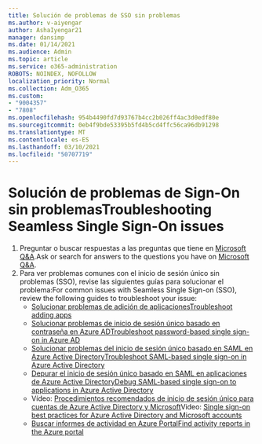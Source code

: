 ```yaml
---
title: Solución de problemas de SSO sin problemas
ms.author: v-aiyengar
author: AshaIyengar21
manager: dansimp
ms.date: 01/14/2021
ms.audience: Admin
ms.topic: article
ms.service: o365-administration
ROBOTS: NOINDEX, NOFOLLOW
localization_priority: Normal
ms.collection: Adm_O365
ms.custom:
- "9004357"
- "7808"
ms.openlocfilehash: 954b4490fd7d93767b4cc2b026ff4ac3d0edf80e
ms.sourcegitcommit: 0eb4f9bde53395b5fd4b5cd4ffc56ca96db91298
ms.translationtype: MT
ms.contentlocale: es-ES
ms.lasthandoff: 03/10/2021
ms.locfileid: "50707719"
---
```

# <a name="troubleshooting-seamless-single-sign-on-issues"></a><span data-ttu-id="81d87-102">Solución de problemas de Sign-On sin problemas</span><span class="sxs-lookup"><span data-stu-id="81d87-102">Troubleshooting Seamless Single Sign-On issues</span></span>

1. <span data-ttu-id="81d87-103">Preguntar o buscar respuestas a las preguntas que tiene en [Microsoft Q&A](https://docs.microsoft.com/azure/active-directory/reports-monitoring/howto-find-activity-reports#troubleshoot-issues-with-activity-reports).</span><span class="sxs-lookup"><span data-stu-id="81d87-103">Ask or search for answers to the questions you have on [Microsoft Q&A](https://docs.microsoft.com/azure/active-directory/reports-monitoring/howto-find-activity-reports#troubleshoot-issues-with-activity-reports).</span></span>
1. <span data-ttu-id="81d87-104">Para ver problemas comunes con el inicio de sesión único sin problemas (SSO), revise las siguientes guías para solucionar el problema:</span><span class="sxs-lookup"><span data-stu-id="81d87-104">For common issues with Seamless Single Sign-on (SSO), review the following guides to troubleshoot your issue:</span></span>
    - [<span data-ttu-id="81d87-105">Solucionar problemas de adición de aplicaciones</span><span class="sxs-lookup"><span data-stu-id="81d87-105">Troubleshoot adding apps</span></span>](https://docs.microsoft.com/azure/active-directory/manage-apps/troubleshoot-adding-apps) 
    - [<span data-ttu-id="81d87-106">Solucionar problemas de inicio de sesión único basado en contraseña en Azure AD</span><span class="sxs-lookup"><span data-stu-id="81d87-106">Troubleshoot password-based single sign-on in Azure AD</span></span>](https://docs.microsoft.com/azure/active-directory/manage-apps/troubleshoot-password-based-sso) 
    - [<span data-ttu-id="81d87-107">Solucionar problemas del inicio de sesión único basado en SAML en Azure Active Directory</span><span class="sxs-lookup"><span data-stu-id="81d87-107">Troubleshoot SAML-based single sign-on in Azure Active Directory</span></span>](https://docs.microsoft.com/azure/active-directory/manage-apps/troubleshoot-saml-based-sso) 
    - [<span data-ttu-id="81d87-108">Depurar el inicio de sesión único basado en SAML en aplicaciones de Azure Active Directory</span><span class="sxs-lookup"><span data-stu-id="81d87-108">Debug SAML-based single sign-on to applications in Azure Active Directory</span></span>](https://docs.microsoft.com/azure/active-directory/manage-apps/debug-saml-sso-issues) 
    - <span data-ttu-id="81d87-109">Vídeo: [Procedimientos recomendados de inicio de sesión único para cuentas de Azure Active Directory y Microsoft](https://azure.microsoft.com/resources/videos/ignite-2018-single-sign-on-best-practices-for-azure-active-directory-and-microsoft-accounts/)</span><span class="sxs-lookup"><span data-stu-id="81d87-109">Video: [Single sign-on best practices for Azure Active Directory and Microsoft accounts](https://azure.microsoft.com/resources/videos/ignite-2018-single-sign-on-best-practices-for-azure-active-directory-and-microsoft-accounts/)</span></span> 
    - [<span data-ttu-id="81d87-110">Buscar informes de actividad en Azure Portal</span><span class="sxs-lookup"><span data-stu-id="81d87-110">Find activity reports in the Azure portal</span></span>](https://docs.microsoft.com/azure/active-directory/reports-monitoring/howto-find-activity-reports#troubleshoot-issues-with-activity-reports)